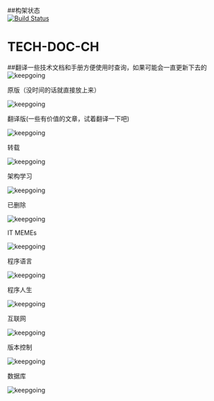 ##构架状态  
[![Build Status](https://travis-ci.org/megatontech/TECH-DOC-CH.svg?branch=master)](https://travis-ci.org/megatontech/TECH-DOC-CH)
# TECH-DOC-CH  
##翻译一些技术文档和手册方便使用时查询，如果可能会一直更新下去的  
![keepgoing](https://github.com/megatontech/TECH-DOC-CH/blob/master/%E5%9B%BE%E7%89%87/trying.png)

 原版（没时间的话就直接放上来）  

![keepgoing](https://github.com/megatontech/TECH-DOC-CH/blob/master/ITMEME/1461274284091.gif)

 翻译版(一些有价值的文章，试着翻译一下吧)  

![keepgoing](https://github.com/megatontech/TECH-DOC-CH/blob/master/%E5%9B%BE%E7%89%87/12612881707186780.jpg)

 转载 

![keepgoing](https://github.com/megatontech/TECH-DOC-CH/blob/master/ITMEME/1460401578164.jpg)


架构学习

![keepgoing](https://github.com/megatontech/TECH-DOC-CH/blob/master/%E5%9B%BE%E7%89%87/20151116223235.jpg)

已删除

![keepgoing](https://github.com/megatontech/TECH-DOC-CH/blob/master/%E5%9B%BE%E7%89%87/lvba.png)


IT MEMEs

 ![keepgoing](https://github.com/megatontech/TECH-DOC-CH/blob/master/ITMEME/1461817206155.jpg)
 
程序语言

![keepgoing](https://github.com/megatontech/TECH-DOC-CH/blob/master/%E5%9B%BE%E7%89%87/7d6fa52d-4b2f-4332-b8b3-abb218a1580a.png)
 
程序人生

 ![keepgoing](https://github.com/megatontech/TECH-DOC-CH/blob/master/%E5%9B%BE%E7%89%87/Logo.gif)
 
互联网


 ![keepgoing](https://github.com/megatontech/TECH-DOC-CH/blob/master/%E5%9B%BE%E7%89%87/1450913793634.jpg)
 
版本控制


 ![keepgoing](https://github.com/megatontech/TECH-DOC-CH/blob/master/%E5%9B%BE%E7%89%87/1426086416097.gif)
 
数据库


 ![keepgoing](https://github.com/megatontech/TECH-DOC-CH/blob/master/%E5%9B%BE%E7%89%87/howtolearnmysql.jpg)
